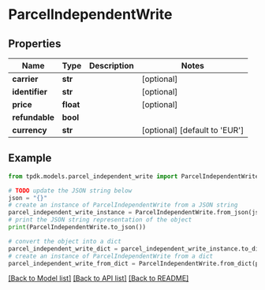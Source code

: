 # ParcelIndependentWrite



## Properties

Name | Type | Description | Notes
------------ | ------------- | ------------- | -------------
**carrier** | **str** |  | [optional] 
**identifier** | **str** |  | [optional] 
**price** | **float** |  | [optional] 
**refundable** | **bool** |  | 
**currency** | **str** |  | [optional] [default to 'EUR']

## Example

```python
from tpdk.models.parcel_independent_write import ParcelIndependentWrite

# TODO update the JSON string below
json = "{}"
# create an instance of ParcelIndependentWrite from a JSON string
parcel_independent_write_instance = ParcelIndependentWrite.from_json(json)
# print the JSON string representation of the object
print(ParcelIndependentWrite.to_json())

# convert the object into a dict
parcel_independent_write_dict = parcel_independent_write_instance.to_dict()
# create an instance of ParcelIndependentWrite from a dict
parcel_independent_write_from_dict = ParcelIndependentWrite.from_dict(parcel_independent_write_dict)
```
[[Back to Model list]](../README.md#documentation-for-models) [[Back to API list]](../README.md#documentation-for-api-endpoints) [[Back to README]](../README.md)


